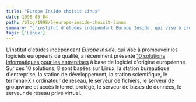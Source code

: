 ```yaml
---
title: "Europe Inside choisit Linux"
date: 1998-05-04
path: /blog/1998/5/europe-inside-choisit-linux
summary: "L'institut d'études indépendant Europe Inside, qui vise à promouvoir les logiciels européens de qualité, a récemment présenté 10 solutions informatiques pour les entreprises à base de logiciel d'origine européenne."
tags: ['Linux']
---
```


<P>
L'institut d'études indépendant <EM>Europe Inside</EM>, qui vise à promouvoir
les logiciels européens de qualité, a récemment présenté
<A HREF="http://www.europe-inside.com/solutions/index_fr.html">10 solutions
informatiques pour les entreprises</A> à base de logiciel d'origine
européenne. Sur ces 10 solutions, 8 sont basées sur Linux: la station
bureautique d'entreprise, la station de développement, la station
scientifique, le terminal-X / ordinateur de réseau, le serveur de
fichiers, le serveur de groupware et accès Internet protégé, le serveur
de bases de données, le serveur de réseau privé virtuel.
</P>


